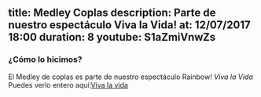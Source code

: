 title: Medley Coplas
description: Parte de nuestro espectáculo Viva la Vida!
at: 12/07/2017 18:00
duration: 8
youtube: S1aZmiVnwZs
----
### ¿Cómo lo hicimos?

El Medley de coplas es parte de nuestro espectáculo Rainbow! *Viva la Vida*
Puedes verlo entero aquí:[Viva la vida](https://www.youtube.com/playlist?list=PLqzeZeLDH880c1kwiSM13bxrbHCouPWnI)
